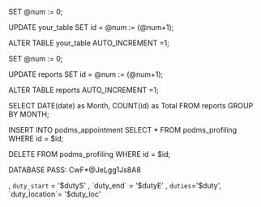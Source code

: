 SET @num := 0;

UPDATE your_table SET id = @num := (@num+1);

ALTER TABLE your_table AUTO_INCREMENT =1;

SET @num := 0;

UPDATE reports SET id = @num := (@num+1);

ALTER TABLE reports AUTO_INCREMENT =1;

SELECT DATE(date) as Month, COUNT(id) as Total FROM reports GROUP BY MONTH;

INSERT INTO podms_appointment SELECT * FROM podms_profiling WHERE id = $id;

DELETE FROM podms_profiling WHERE id = $id;

DATABASE PASS: CwF*@JeLgg1Js8A8




 , `duty_start` = '$dutyS' , `duty_end` = '$dutyE' , `duties`='$duty', `duty_location`= '$duty_loc' 